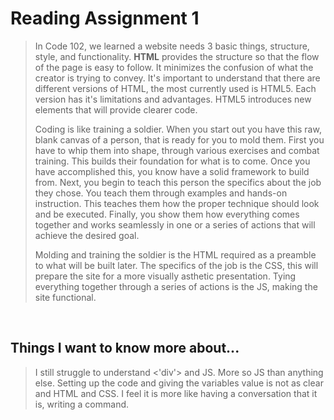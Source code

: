 # Reading Assignment 1

>In Code 102, we learned a website needs 3 basic things, structure, style, and functionality. **HTML** provides the structure so that the flow of the page is easy to follow. It minimizes the confusion of what the creator is trying to convey. It's important to understand that there are different versions of HTML, the most currently used is HTML5. Each version has it's limitations and advantages. HTML5 introduces new elements that will provide clearer code.
>
>Coding is like training a soldier. When you start out you have this raw, blank canvas of a person, that is ready for you to mold them. First you have to whip them into shape, through various exercises and combat training. This builds their foundation for what is to come. Once you have accomplished this, you know have a solid framework to build from. Next, you begin to teach this person the specifics about the job they chose. You teach them through examples and hands-on instruction. This teaches them how the proper technique should look and be executed. Finally, you show them how everything comes together and works seamlessly in one or a series of actions that will achieve the desired goal.
>
>Molding and training the soldier is the HTML required as a preamble to what will be built later.  The specifics of the job is the CSS, this will prepare the site for a more visually asthetic presentation. Tying everything together through a series of actions is the JS, making the site functional.

<br/>

## Things I want to know more about...

>I still struggle to understand <'div'> and JS. More so JS than anything else. Setting up the code and giving the variables value is not as clear and HTML and CSS. I feel it is more like having a conversation that it is, writing a command.
